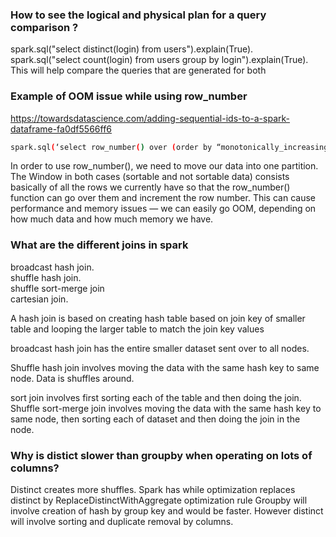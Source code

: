 
### How to see the logical and physical plan for a query comparison ?
spark.sql("select distinct(login) from users").explain(True).  
spark.sql("select count(login) from users group by login").explain(True).   
This will help compare the queries that are generated for both 

### Example of OOM issue while using row_number
https://towardsdatascience.com/adding-sequential-ids-to-a-spark-dataframe-fa0df5566ff6

```bash
spark.sql(‘select row_number() over (order by “monotonically_increasing_id”) as row_num, * from df_final’)
```
In order to use row_number(), we need to move our data into one partition. The Window in both cases (sortable and not sortable data) consists basically of all the rows we currently have so that the row_number() function can go over them and increment the row number. This can cause performance and memory issues — we can easily go OOM, depending on how much data and how much memory we have.


### What are the different joins in spark  
broadcast hash join.  
shuffle hash join.  
shuffle sort-merge join  
cartesian join.  

A hash join is based on creating hash table based on join key of smaller table and looping the larger table to match the join key values  

broadcast hash join has the entire smaller dataset sent over to all nodes. 

Shuffle hash join involves moving the data with the same hash key to same node. Data is shuffles around.

sort join involves first sorting each of the table and then doing the join. Shuffle sort-merge join involves moving the data with the same hash key to same node, then sorting each of dataset and then doing the join in the node. 

### Why is distict slower than groupby when operating on lots of columns?
Distinct creates more shuffles. Spark has while optimization replaces distinct by ReplaceDistinctWithAggregate optimization rule
Groupby will involve creation of hash by group key and would be faster. 
However distinct will involve sorting and duplicate removal by columns.


